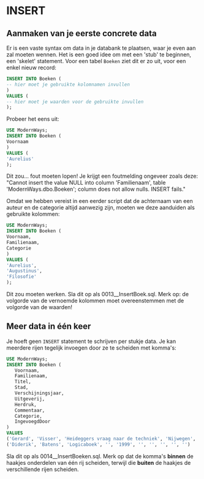 # INSERT

## Aanmaken van je eerste concrete data

Er is een vaste syntax om data in je databank te plaatsen, waar je even aan zal moeten wennen. Het is een goed idee om met een 'stub' te beginnen, een 'skelet' statement. Voor een tabel `Boeken` ziet dit er zo uit, voor een enkel nieuw record:

```sql
INSERT INTO Boeken (
-- hier moet je gebruikte kolomnamen invullen
)
VALUES (
-- hier moet je waarden voor de gebruikte invullen
);
```

Probeer het eens uit:

```sql
USE ModernWays;
INSERT INTO Boeken (
Voornaam
)
VALUES (
'Aurelius'
);
```

Dit zou... fout moeten lopen! Je krijgt een foutmelding ongeveer zoals deze: "Cannot insert the value NULL into column 'Familienaam', table 'ModernWays.dbo.Boeken'; column does not allow nulls. INSERT fails."

Omdat we hebben vereist in een eerder script dat de achternaam van een auteur en de categorie altijd aanwezig zijn, moeten we deze aanduiden als gebruikte kolommen:

```sql
USE ModernWays;
INSERT INTO Boeken (
Voornaam,
Familienaam,
Categorie
)
VALUES (
'Aurelius',
'Augustinus',
'Filosofie'
);
```

Dit zou moeten werken. Sla dit op als 0013\_\_InsertBoek.sql. Merk op: de volgorde van de vernoemde kolommen moet overeenstemmen met de volgorde van de waarden!

## Meer data in één keer

Je hoeft geen `INSERT` statement te schrijven per stukje data. Je kan meerdere rijen tegelijk invoegen door ze te scheiden met komma's:

```sql
USE ModernWays;
INSERT INTO Boeken (
   Voornaam,
   Familienaam,
   Titel,
   Stad,
   Verschijningsjaar,
   Uitgeverij,
   Herdruk,
   Commentaar,
   Categorie,
   IngevoegdDoor
)
VALUES
('Gerard', 'Visser', 'Heideggers vraag naar de techniek', 'Nijwegen', '2014', '', '', '', '', ''),
('Diderik', 'Batens', 'Logicaboek', '', '1999', '', '', '', '', '')
```

Sla dit op als 0014\_\_InsertBoeken.sql. Merk op dat de komma's **binnen** de haakjes onderdelen van één rij scheiden, terwijl die **buiten** de haakjes de verschillende rijen scheiden.

